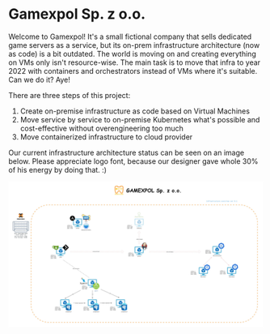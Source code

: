# Gamexpol Sp. z o.o.
Welcome to Gamexpol! It's a small fictional company that sells dedicated game servers as a service, but its on-prem infrastructure architecture (now as code) is a bit outdated. The world is moving on and creating everything on VMs only isn't resource-wise. The main task is to move that infra to year 2022 with containers and orchestrators instead of VMs where it's suitable. Can we do it? Aye!

There are three steps of this project:
1. Create on-premise infrastructure as code based on Virtual Machines
2. Move service by service to on-premise Kubernetes what's possible and cost-effective without overengineering too much
3. Move containerized infrastructure to cloud provider

Our current infrastructure architecture status can be seen on an image below. Please appreciate logo font, because our designer gave whole 30% of his energy by doing that. :)

![Infrastructure](gamexpol.jpg)
